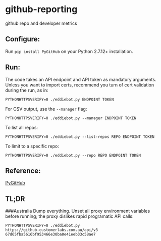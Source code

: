 # github-reporting
github repo and developer metrics

## Configure:
Run `pip install PyGitHub` on your Python 2.7.12+ installation.

## Run:
The code takes an API endpoint and API token as mandatory arguments. Unless you want to import certs, recommend you turn of cert validation during the run, as in:

    PYTHONHTTPSVERIFY=0 ./eddiebot.py ENDPOINT TOKEN

For CSV output, use the `--manager` flag:

    PYTHONHTTPSVERIFY=0 ./eddiebot.py --manager ENDPOINT TOKEN

To list all repos:

    PYTHONHTTPSVERIFY=0 ./eddiebot.py --list-repos REPO ENDPOINT TOKEN

To limit to a specific repo:

    PYTHONHTTPSVERIFY=0 ./eddiebot.py --repo REPO ENDPOINT TOKEN


## Reference:
[PyGitHub](http://pygithub.readthedocs.io/en/latest/reference.html)

## TL;DR
###Australia
Dump everything. Unset all proxy environment variables before running; the proxy dislikes rapid programatic API calls:

    PYTHONHTTPSVERIFY=0 ./eddiebot.py https://github.customerlabs.com.au/api/v3 67d65fba5616bf953466e30ba0e41eeb33c58ae7
